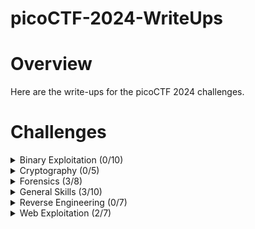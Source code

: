 # picoCTF-2024-WriteUps

# Overview
Here are the write-ups for the picoCTF 2024 challenges.

# Challenges
<details>
  <summary>Binary Exploitation (0/10)</summary>

  * [format string 0]() (Unsolved)
  * [heap 0]() (Unsolved)
  * [format string 1]() (Unsolved)
  * [heap 1]() (Unsolved)
  * [heap 2]() (Unsolved)
  * [heap 3]() (Unsolved)
  * [format string 2]() (Unsolved)
  * [format string 3]() (Unsolved)
  * [babygame03]() (Unsolved)
  * [high frequency troubles]() (Unsolved)
    
</details>

<details>
  <summary>Cryptography (0/5)</summary>

  * [interencdec]() (Solved)
  * [Custom encryption]() (Solved)
  * [C3]() (Solved)
  * [rsa_oracle]()  (Unsolved)
  * [flag_printer]() (Unsolved)

    
</details>

<details>
  <summary>Forensics (3/8)</summary>

  * [Scan Surprise](https://github.com/Bsnookie9/picoCTF-2024-WriteUps/tree/main/Forensics/Scan%20Surprise) (Solved)
  * [Verify](https://github.com/Bsnookie9/picoCTF-2024-WriteUps/tree/main/Forensics/Verify) (Solved)
  * [CanYouSee](https://github.com/Bsnookie9/picoCTF-2024-WriteUps/tree/main/Forensics/CanYouSee) (Unsolved)
  * [Secret of the Polyglot](https://github.com/Bsnookie9/picoCTF-2024-WriteUps/tree/main/Forensics/Secret%20of%20the%20Polyglot) (Solved)
  * [Mob psycho](https://github.com/Bsnookie9/picoCTF-2024-WriteUps/tree/main/Forensics/Mob%20psycho) (Unsolved)
  * [endianness-v2](https://github.com/Bsnookie9/picoCTF-2024-WriteUps/tree/main/Forensics/endianness-v2) (Unsolved)
  * [Blast from the past](https://github.com/Bsnookie9/picoCTF-2024-WriteUps/tree/main/Forensics/Blast%20from%20the%20past) (Unsolved)
  * [Dear Diary](https://github.com/Bsnookie9/picoCTF-2024-WriteUps/tree/main/Forensics/Dear%20Diary) (Unsolved)
    
</details>

<details>
  <summary>General Skills (3/10)</summary>

  * [Super SSH](https://github.com/Bsnookie9/picoCTF-2024-WriteUps/tree/main/General%20Skills/Super%20SSH) (Solved)
  * [Commitment Issues](https://github.com/Bsnookie9/picoCTF-2024-WriteUps/tree/main/General%20Skills/Commitment%20Issues) (Unsolved)
  * [Time Machine](https://github.com/Bsnookie9/picoCTF-2024-WriteUps/tree/main/General%20Skills/Time%20Machine) (Unsolved)
  * [Blame Game](https://github.com/Bsnookie9/picoCTF-2024-WriteUps/tree/main/General%20Skills/Blame%20Game) (Unsolved)
  * [Collaborative Development](https://github.com/Bsnookie9/picoCTF-2024-WriteUps/tree/main/General%20Skills/Collaborative%20Development) (Unsolved)
  * [binhexa](https://github.com/Bsnookie9/picoCTF-2024-WriteUps/tree/main/General%20Skills/binhexa) (Solved)
  * [Binary Search](https://github.com/Bsnookie9/picoCTF-2024-WriteUps/tree/main/General%20Skills/Binary%20Search) (Unsolved)
  * [endianness](https://github.com/Bsnookie9/picoCTF-2024-WriteUps/tree/main/General%20Skills/endianness) (Unsolved)
  * [dont-you-love-banners](https://github.com/Bsnookie9/picoCTF-2024-WriteUps/tree/main/General%20Skills/dont-you-love-banners) (Unsolved)
  * [SansAlpha](https://github.com/Bsnookie9/picoCTF-2024-WriteUps/tree/main/General%20Skills/SansAlpha) (Solved)
    
</details>

<details>
  <summary>Reverse Engineering (0/7)</summary>

  * [packer]() (Unsolved)
  * [FactCheck]() (Unsolved)
  * [WinAntiDbg0x100]() (Unsolved)
  * [Classic Crackme 0x100]() (Unsolved)
  * [weirdSnake]() (Unsolved)
  * [WinAntiDbg0x200]() (Unsolved)
  * [WinAntiDbg0x300]() (Unsolved)
    
</details>

<details>
  <summary>Web Exploitation (2/7)</summary>

  * [Bookmarklet](https://github.com/Bsnookie9/picoCTF-2024-WriteUps/tree/main/Web%20Exploitation/Bookmarklet) (Solved)
  * [WebDecode](https://github.com/Bsnookie9/picoCTF-2024-WriteUps/tree/main/Web%20Exploitation/WebDecode) (Solved)
  * [IntroToBurp](https://github.com/Bsnookie9/picoCTF-2024-WriteUps/tree/main/Web%20Exploitation/IntroToBurp) (Unsolved)
  * [Unminify](https://github.com/Bsnookie9/picoCTF-2024-WriteUps/tree/main/Web%20Exploitation/Unminify) (Unsolved)
  * [No Sql Injection]() (Unsolved) (Under Maintenance)
  * [Trickster](https://github.com/Bsnookie9/picoCTF-2024-WriteUps/tree/main/Web%20Exploitation/Trickster) (Unsolved)
  * [elements](https://github.com/Bsnookie9/picoCTF-2024-WriteUps/tree/main/Web%20Exploitation/elements) (Unsolved)
    
</details>
